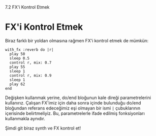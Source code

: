 7.2 FX'i Kontrol Etmek 

# FX'i Kontrol Etmek

Biraz farklı bir yoldan olmasına rağmen FX'i kontrol etmek de mümkün: 

```
with_fx :reverb do |r|
  play 50
  sleep 0.5
  control r, mix: 0.7
  play 55
  sleep 1
  control r, mix: 0.9
  sleep 1
  play 62
end
```

Değişken kullanmak yerine, do/end bloğunun kale direği parametrelerini kullanırız. Çalışan FX'imiz için daha sonra içinde bulunduğu do/end bloğundan referans edeceğimiz eşi olmayan bir ismi `|` çubuklarının içerisinde belirtmeliyiz. Bu, parametrelerle ifade edilmiş fonksiyonları kullanmakla aynıdır.

Şimdi git biraz synth ve FX kontrol et!
